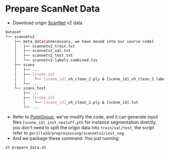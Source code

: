 # Prepare ScanNet Data
- Download origin [ScanNet](https://github.com/ScanNet/ScanNet) v2 data
```sh
dataset
└── scannetv2
    ├── meta_data(unnecessary, we have moved into our source code)
    │   ├── scannetv2_train.txt
    │   ├── scannetv2_val.txt
    │   ├── scannetv2_test.txt
    │   └── scannetv2-labels.combined.tsv
    ├── scans
    │   ├── ...
    │   ├── [scene_id]
    |   |    └── [scene_id]_vh_clean_2.ply & [scene_id]_vh_clean_2.labels.ply & [scene_id]_vh_clean_2.0.010000.segs.json & [scene_id].aggregation.json
    |   └── ...
    └── scans_test
        ├── ...
        ├── [scene_id]
        |    └── [scene_id]_vh_clean_2.ply & [scene_id].txt
        └── ...
```

- Refer to [PointGroup](https://github.com/Jia-Research-Lab/PointGroup), we've modify the code, and it can generate input files `[scene_id]_inst_nostuff.pth` for instance segmentation directly, you don't need to split the origin data into `train/val/test`, the script refer to `gorilla3d/preprocessing/scannetv2/inst_seg`.
- And we package these command. You just running:
```sh
sh prepare_data.sh
```

